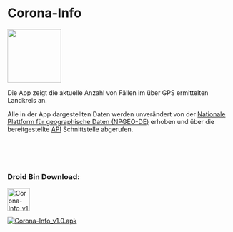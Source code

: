 # Corona-Info
<img src="http://dev-sworski.com/wp-content/uploads/2020/03/dna.png" height=120>

Die App zeigt die aktuelle Anzahl von Fällen im über GPS ermittelten Landkreis an.

Alle in der App dargestellten Daten werden unverändert von der <a href="https://npgeo-corona-npgeo-de.hub.arcgis.com/">Nationale Plattform für geographische Daten (NPGEO-DE)</a> erhoben und über die bereitgestellte <a href="https://npgeo-corona-npgeo-de.hub.arcgis.com/datasets/917fc37a709542548cc3be077a786c17_0/geoservice">API</a> Schnittstelle abgerufen.


<br>
<br>
<br>

### Droid Bin Download:

<a href="http://www.droidbin.com/p1e3vmoit59epahu1tvhsbivju3" target="_blank"><img src="https://encrypted-tbn0.gstatic.com/images?q=tbn%3AANd9GcQOEJ7mfz0qPGCvntQE694xp103EYVMXI5TuAULyMU7S728nQ5R" alt="Corona-Info_v1.0.apk" height="50" border="0" /></a>


<a href="http://www.droidbin.com/p1e3vmoit59epahu1tvhsbivju3" target="_blank"><img src="http://www.droidbin.com/p1e3vmoit59epahu1tvhsbivju3.png" alt="Corona-Info_v1.0.apk" border="0" /></a>

